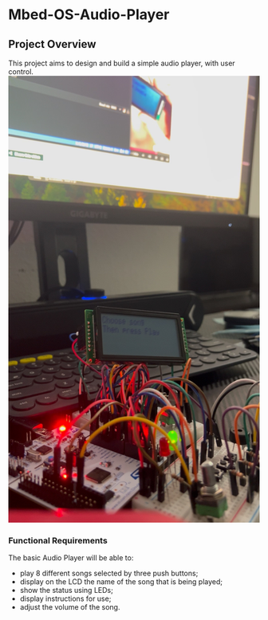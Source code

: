 # Mbed-OS-Audio-Player

## Project Overview

This project aims to design and build a simple audio player, with user control.
[![Watch the video](https://github.com/Kai-Heng/Mbed-OS-Audio-Player/blob/main/88C558B4-22AE-40C1-ABF6-905CFED195D5_1_102_o.jpeg)](https://github.com/Kai-Heng/Mbed-OS-Audio-Player/blob/main/Audio_Player_Demo.mov)

### Functional Requirements
The basic Audio Player will be able to:
- play 8 different songs selected by three push buttons;
- display on the LCD the name of the song that is being played; 
- show the status using LEDs; 
- display instructions for use; 
- adjust the volume of the song.
